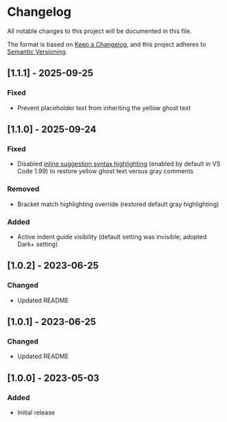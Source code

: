 # Changelog
All notable changes to this project will be documented in this file.

The format is based on [Keep a Changelog](https://keepachangelog.com/en/1.1.0/),
and this project adheres to [Semantic Versioning](https://semver.org/spec/v2.0.0.html).

## [1.1.1] - 2025-09-25
### Fixed
- Prevent placeholder text from inheriting the yellow ghost text

## [1.1.0] - 2025-09-24
### Fixed
- Disabled [inline suggestion syntax highlighting](https://code.visualstudio.com/updates/v1_99#_inline-suggestion-syntax-highlighting) (enabled by default in VS Code 1.99) to restore yellow ghost text versus gray comments
### Removed
- Bracket match highlighting override (restored default gray highlighting)
### Added
- Active indent guide visibility (default setting was invisible; adopted Dark+ setting)

## [1.0.2] - 2023-06-25
### Changed
- Updated README

## [1.0.1] - 2023-06-25
### Changed
- Updated README

## [1.0.0] - 2023-05-03
### Added
- Initial release
